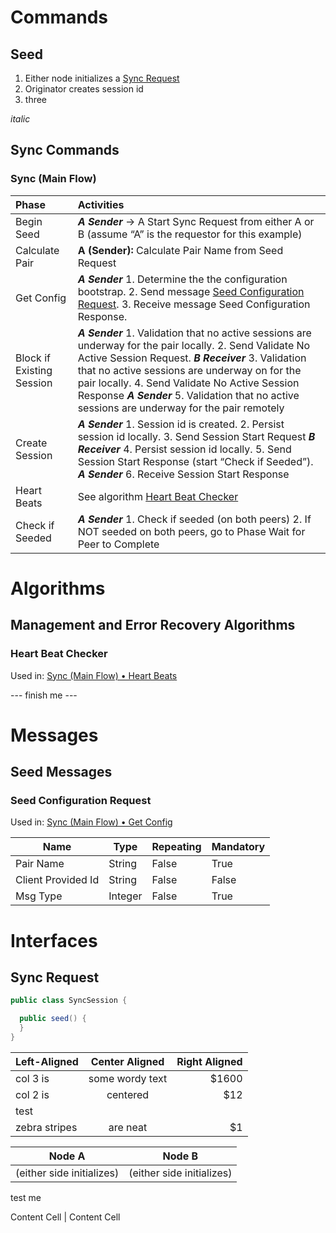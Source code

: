 
# Commands
## Seed
1. Either node initializes a [Sync Request](#syncRequest)
2. Originator creates session id
3. three

_italic_ 

## Sync Commands

### Sync (Main Flow)

| Phase  | Activities   |
| :----- |:------------ |
| Begin Seed | _**A Sender**_ -> A Start Sync Request from either A or B (assume “A” is the requestor for this example) |
| Calculate Pair | **A (Sender):** Calculate Pair Name from Seed Request |
| <a name="05618054-ADF4-4170-A2AB-C45B36F6AFE7"> Get Config | _**A Sender**_ 1. Determine the the configuration bootstrap. 2. Send message [Seed Configuration Request](#DA4C78FF-4211-464E-8C78-6B099F87E55C). 3. Receive message Seed Configuration Response. 
| Block if Existing Session | _**A Sender**_ 1. Validation that no active sessions are underway for the pair locally. 2. Send Validate No Active Session Request. _**B Receiver**_ 3. Validation that no active sessions are underway on for the pair locally. 4. Send Validate No Active Session Response _**A Sender**_ 5. Validation that no active sessions are underway for the pair remotely
| Create Session | _**A Sender**_ 1. Session id is created. 2. Persist session id locally. 3. Send Session Start Request _**B Receiver**_ 4. Persist session id locally. 5. Send Session Start Response (start “Check if Seeded”). _**A Sender**_ 6. Receive Session Start Response 
| <a name="4910908C-63E1-46F5-BFFF-E69B62EBC714"> Heart Beats | See algorithm [Heart Beat Checker](#CCF35108-AACD-46A0-9364-BAFD022D38DE) |
| Check if Seeded | _**A Sender**_ 1. Check if seeded (on both peers) 2. If NOT seeded on both peers, go to Phase Wait for Peer to Complete

# Algorithms
## Management and Error Recovery Algorithms
### <a name="CCF35108-AACD-46A0-9364-BAFD022D38DE"> Heart Beat Checker 
Used in: [Sync (Main Flow) • Heart Beats](#4910908C-63E1-46F5-BFFF-E69B62EBC714)

--- finish me ---


# Messages

## Seed Messages

### Seed Configuration Request <a name="DA4C78FF-4211-464E-8C78-6B099F87E55C">
Used in: [Sync (Main Flow) • Get Config](#05618054-ADF4-4170-A2AB-C45B36F6AFE7)

| Name | Type | Repeating | Mandatory |
| ---- | ---- | --------- | --------- |
| Pair Name | String | False | True |
| Client Provided Id | String | False | False |
| Msg Type | Integer | False | True |



# Interfaces

## <a name="syncRequest"></a>Sync Request
```java
public class SyncSession {

  public seed() {
  }
}
```

| Left-Aligned  | Center Aligned  | Right Aligned |
| :------------ |:---------------:| -----:|
| col 3 is      | some wordy text | $1600 |
| col 2 is      | centered        |   $12 |
| test |
| zebra stripes | are neat        |    $1 |


Node A  | Node B
------------- | -------------
(either side initializes)  | (either side initializes)
test me

Content Cell  | Content Cell
